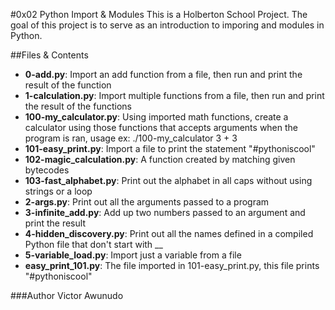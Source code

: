 #0x02 Python Import & Modules
This is a Holberton School Project. The goal of this project is to serve as an introduction to imporing and modules in Python.

##Files & Contents
- <b>0-add.py</b>: Import an add function from a file, then run and print the result of the function
- <b>1-calculation.py</b>: Import multiple functions from a file, then run and print the result of the functions
- <b>100-my_calculator.py</b>: Using imported math functions, create a calculator using those functions that accepts arguments when the program is ran, usage ex: ./100-my_calculator 3 + 3
- <b>101-easy_print.py</b>: Import a file to print the statement "#pythoniscool"
- <b>102-magic_calculation.py</b>: A function created by matching given bytecodes
- <b>103-fast_alphabet.py</b>: Print out the alphabet in all caps without using strings or a loop
- <b>2-args.py</b>: Print out all the arguments passed to a program
- <b>3-infinite_add.py</b>: Add up two numbers passed to an argument and print the result
- <b>4-hidden_discovery.py</b>: Print out all the names defined in a compiled Python file that don't start with __
- <b>5-variable_load.py</b>: Import just a variable from a file
- <b>easy_print_101.py</b>: The file imported in 101-easy_print.py, this file prints "#pythoniscool"

###Author
Victor Awunudo
